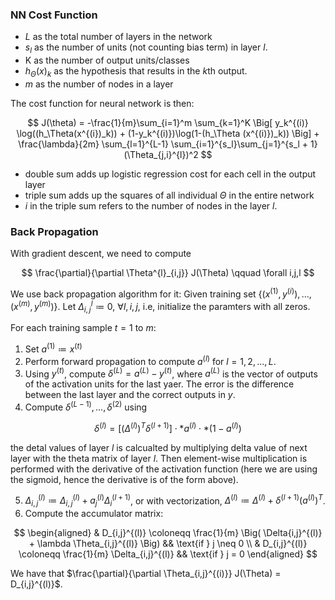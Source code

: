 ### NN Cost Function

- $L$ as the total number of layers in the network
- $s_l$ as the number of units (not counting bias term) in layer $l$.
- K as the number of output units/classes
- $h_\Theta(x)_k$ as the hypothesis that results in the $k$th output.
- $m$ as the number of nodes in a layer

The cost function for neural network is then:

$$
J(\theta) = -\frac{1}{m}\sum_{i=1}^m \sum_{k=1}^K \Big[ y_k^{(i)} \log((h_\Theta(x^{(i})_k)) + (1-y_k^{(i)})\log(1-(h_\Theta (x^{(i)})_k))    \Big] + \frac{\lambda}{2m} \sum_{l=1}^{L-1} \sum_{i=1}^{s_l}\sum_{j=1}^{s_l + 1} (\Theta_{j,i}^{l})^2
$$

- double sum adds up logistic regression cost for each cell in the output layer
- triple sum adds up the squares of all individual $\Theta$ in the entire network
- $i$ in the triple sum refers to the number of nodes in the layer $l$.

### Back Propagation

With gradient descent, we need to compute

$$
\frac{\partial}{\partial \Theta^{l}_{i,j}} J(\Theta) \qquad \forall i,j,l
$$

We use back propagation algorithm for it: Given training set $\{ (x^{(1)}, y^{(i)}), ..., (x^{(m)}, y^{(m)})\}$. Let $\Delta_{i,j}^{l} \coloneqq 0$, $\forall l,i,j$, i.e, initialize the paramters with all zeros.

For each training sample $t= 1$ to $m$:

1. Set $a^{(1)} \coloneqq x^{(t)}$
2. Perform forward propagation to compute $a^{(l)}$ for $l=1,2,...,L$.
3. Using $y^{(t)}$, compute $\delta^{(L)} = a^{(L)} - y^{(t)}$, where $a^{(L)}$ is the vector of outputs of the activation units for the last yaer. The error is the difference between the last layer and the correct outputs in $y$.
4. Compute $\delta^{(L-1)}, ..., \delta^{(2)}$ using

$$
\delta^{(l)} = [(\Delta^{(l)})^T \delta^{(l+1)}] \cdot * a^{(l)} \cdot * (1-a^{(l)})
$$

the detal values of layer $l$ is calcualted by multiplying delta value of next layer with the theta matrix of layer $l$. Then element-wise multiplication is performed with the derivative of the activation function (here we are using the sigmoid, hence the derivative is of the form above).

5. $\Delta_{i,j}^{(l)} \coloneqq \Delta_{i,j}^{(l)} + a_j^{(l)}\Delta_i^{(l+1)}$, or with vectorization, $\Delta^{(l)} \coloneqq \Delta^{(l)} + \delta^{(l+1)}(a^{(l)})^T$.
6. Compute the accumulator matrix:

$$
\begin{aligned}
& D_{i,j}^{(l)} \coloneqq \frac{1}{m} \Big( \Delta{i,j}^{(l)} + \lambda \Theta_{i,j}^{(l)} \Big)  && \text{if  } j \neq 0 \\
& D_{i,j}^{(l)} \coloneqq \frac{1}{m} \Delta_{i,j}^{(l)}  && \text{if  } j = 0
\end{aligned}
$$

We have that $\frac{\partial}{\partial \Theta_{i,j}^{(i)}} J(\Theta) = D_{i,j}^{(l)}$.

